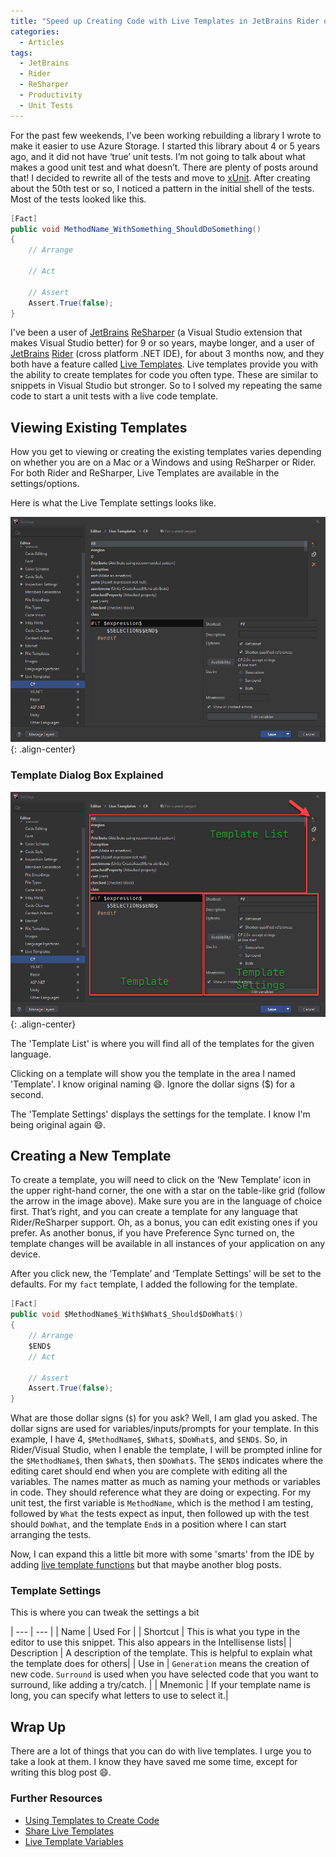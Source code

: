 ```yaml
---
title: "Speed up Creating Code with Live Templates in JetBrains Rider or ReSharper"
categories:
  - Articles
tags:
  - JetBrains
  - Rider
  - ReSharper
  - Productivity
  - Unit Tests
---
```

For the past few weekends, I’ve been working rebuilding a library I wrote to make it easier to use Azure Storage. I started this library about 4 or 5 years ago, and it did not have ‘true’ unit tests. I’m not going to talk about what makes a good unit test and what doesn’t. There are plenty of posts around that! I decided to rewrite all of the tests and move to [xUnit](https://xUnit.net). After creating about the 50th test or so, I noticed a pattern in the initial shell of the tests. Most of the tests looked like this.

```cs
[Fact]
public void MethodName_WithSomething_ShouldDoSomething()
{
    // Arrange

    // Act

    // Assert
    Assert.True(false);
}
```

I've been a user of [JetBrains](https://www.jetbrains.com) [ReSharper](https://jetbrains.com/resharper) (a Visual Studio extension that makes Visual Studio better) for 9 or so years, maybe longer, and a user of [JetBrains](https://www.jetbrains.com) [Rider](https://jetbrains.com/rider) (cross platform .NET IDE), for about 3 months now, and they both have a feature called [Live Templates](https://www.jetbrains.com/help/rider/using-live-templates.html). Live templates provide you with the ability to create templates for code you often type. These are similar to snippets in Visual Studio but stronger. So to I solved my repeating the same code to start a unit tests with a live code template.

## Viewing Existing Templates

How you get to viewing or creating the existing templates varies depending on whether you are on a Mac or a Windows and using ReSharper or Rider.  For both Rider and ReSharper, Live Templates are available in the settings/options.

Here is what the Live Template settings looks like.

![Speed up code - Live Template Settings](/assets/images/posts/live-templates-settings.png){: .align-center}

### Template Dialog Box Explained

![Speed up code - Live Template Settings Annotated](/assets/images/posts/live-templates-settings-annotated.png){: .align-center}

The 'Template List' is where you will find all of the templates for the given language.

Clicking on a template will show you the template in the area I named 'Template'. I know original naming :smile:. Ignore the dollar signs ($) for a second.

The 'Template Settings' displays the settings for the template. I know I'm being original again :smile:.

## Creating a New Template

To create a template, you will need to click on the ‘New Template’ icon in the upper right-hand corner, the one with a star on the table-like grid (follow the arrow in the image above). Make sure you are in the language of choice first. That’s right, and you can create a template for any language that Rider/ReSharper support. Oh, as a bonus, you can edit existing ones if you prefer. As another bonus, if you have Preference Sync turned on, the template changes will be available in all instances of your application on any device.

After you click new, the ‘Template’ and ‘Template Settings’ will be set to the defaults. For my `fact` template, I added the following for the template.

```cs
[Fact]
public void $MethodName$_With$What$_Should$DoWhat$()
{
    // Arrange
    $END$
    // Act

    // Assert
    Assert.True(false);
}
```

What are those dollar signs (`$`) for you ask? Well, I am glad you asked. The dollar signs are used for variables/inputs/prompts for your template. In this example, I have 4, `$MethodName$`, `$What$`, `$DoWhat$`, and `$END$`. So, in Rider/Visual Studio, when I enable the template, I will be prompted inline for the `$MethodName$`, then `$What$`, then `$DoWhat$`. The `$END$` indicates where the editing caret should end when you are complete with editing all the variables. The names matter as much as naming your methods or variables in code. They should reference what they are doing or expecting. For my unit test, the first variable is `MethodName`, which is the method I am testing, followed by `What` the tests expect as input, then followed up with the test should `DoWhat`, and the template `End`s in a position where I can start arranging the tests.

Now, I can expand this a little bit more with some 'smarts' from the IDE by adding [live template functions](https://www.jetbrains.com/help/idea/template-variables.html#predefined_functions) but that maybe another blog posts.

### Template Settings

This is where you can tweak the settings a bit

| --- | --- |
| Name | Used For |
| Shortcut | This is what you type in the editor to use this snippet. This also appears in the Intellisense lists|
| Description | A description of the template. This is helpful to explain what the template does for others|
| Use in | `Generation` means the creation of new code. `Surround` is used when you have selected code that you want to surround, like adding a try/catch. |
| Mnemonic | If your template name is long, you can specify what letters to use to select it.|

## Wrap Up

There are a lot of things that you can do with live templates. I urge you to take a look at them.  I know they have saved me some time, except for writing this blog post :smile:.

### Further Resources

- [Using Templates to Create Code](https://www.jetbrains.com/help/rider/Templates_Rider.html)
- [Share Live Templates](https://www.jetbrains.com/help/rider/Sharing_Live_Templates.html)
- [Live Template Variables](https://www.jetbrains.com/help/rider/template_variables.html)